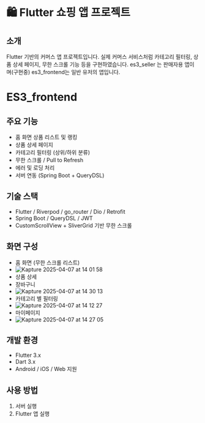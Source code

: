 # 🛍️ Flutter 쇼핑 앱 프로젝트

## 소개
Flutter 기반의 커머스 앱 프로젝트입니다. 실제 커머스 서비스처럼 카테고리 필터링, 상품 상세 페이지, 무한 스크롤 기능 등을 구현하였습니다.
es3_seller 는 판매자용 앱이며(구현중) es3_frontend는 일반 유저의 앱입니다.

# ES3_frontend
## 주요 기능
- 홈 화면 상품 리스트 및 랭킹
- 상품 상세 페이지
- 카테고리 필터링 (상위/하위 분류)
- 무한 스크롤 / Pull to Refresh
- 에러 및 로딩 처리
- 서버 연동 (Spring Boot + QueryDSL)

## 기술 스택
- Flutter / Riverpod / go_router / Dio / Retrofit
- Spring Boot / QueryDSL / JWT
- CustomScrollView + SliverGrid 기반 무한 스크롤

## 화면 구성
- 홈 화면 (무한 스크롤 리스트)
- ![Kapture 2025-04-07 at 14 01 58](https://github.com/user-attachments/assets/6a445f15-a816-4db2-ab0b-ef38ef53f61b)
- 상품 상세
- 장바구니
- ![Kapture 2025-04-07 at 14 30 13](https://github.com/user-attachments/assets/082a0a7f-cc09-49b8-8edf-20e10caa9e45)
- 카테고리 별 필터링
- ![Kapture 2025-04-07 at 14 12 27](https://github.com/user-attachments/assets/d0d8399e-0617-4b90-88ae-5cc215b6e338)
- 마이페이지
- ![Kapture 2025-04-07 at 14 27 05](https://github.com/user-attachments/assets/9fb8762a-0629-4a1b-9f2d-b21178145d9a)


## 개발 환경
- Flutter 3.x
- Dart 3.x
- Android / iOS / Web 지원

## 사용 방법
1. 서버 실행
2. Flutter 앱 실행
